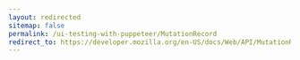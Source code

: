 ```yaml
---
layout: redirected
sitemap: false
permalink: /ui-testing-with-puppeteer/MutationRecord
redirect_to: https://developer.mozilla.org/en-US/docs/Web/API/MutationRecord
---
```


